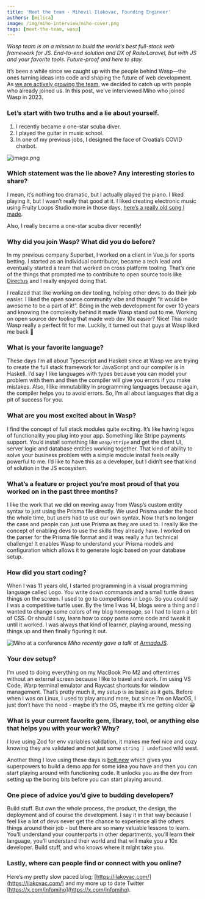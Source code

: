 ```yaml
---
title: 'Meet the team - Mihovil Ilakovac, Founding Engineer'
authors: [milica]
image: /img/miho-interview/miho-cover.png
tags: [meet-the-team, wasp]
---
```


*Wasp team is on a mission to build the world's best full-stack web framework for JS. End-to-end solution and DX of Rails/Laravel, but with JS and your favorite tools. Future-proof and here to stay.*

It’s been a while since we caught up with the people behind Wasp—the ones turning ideas into code and shaping the future of web development. As [we are actively growing the team](https://wasp-lang.notion.site/Wasp-Careers-59fd1682c80d446f92be5fa65cc17672), we decided to catch up with people who already joined us. In this post, we've interviewed Miho who joined Wasp in 2023. 

### Let’s start with two truths and a lie about yourself.

1. I recently became a one-star scuba diver.
2. I played the guitar in music school.
3. In one of my previous jobs, I designed the face of Croatia’s COVID chatbot.

![image.png](/img/miho-interview/image.png)

### Which statement was the lie above? Any interesting stories to share?

I mean, it’s nothing too dramatic, but I actually played the piano. I liked playing it, but I wasn’t really that good at it. I liked creating electronic music using Fruity Loops Studio more in those days, [here’s a really old song I made](https://www.youtube.com/watch?v=BqEBbPNDc50).

Also, I really became a one-star scuba diver recently!

### Why did you join Wasp? What did you do before?

In my previous company Superbet, I worked on a client in Vue.js for sports betting. I started as an individual contributor, became a tech lead and eventually started a team that worked on cross platform tooling. That’s one of the things that prompted me to contribute to open source tools like [Directus](https://github.com/directus/directus) and I really enjoyed doing that. 

I realized that like working on dev tooling, helping other devs to do their job easier. I liked the open source community vibe and thought “it would be awesome to be a part of it!”. Being in the web development for over 10 years and knowing the complexity behind it made Wasp stand out to me. Working on open source dev tooling that made web dev 10x easier? Nice! This made Wasp really a perfect fit for me. Luckily, it turned out that guys at Wasp liked me back 🙂

### What is your favorite language?

These days I’m all about Typescript and Haskell since at Wasp we are trying to create the full stack framework for JavaScript and our compiler is in Haskell. I’d say I like languages with types because you can model your problem with them and then the compiler will give you errors if you make mistakes. Also, I like immutability in programming languages because again, the compiler helps you to avoid errors. So, I’m all about languages that dig a pit of success for you.

### What are you most excited about in Wasp?

I find the concept of full stack modules quite exciting. It’s like having legos of functionality you plug into your app. Something like Stripe payments support. You’d install something like `wasp/stripe` and get the client UI, server logic and database entities working together. That kind of ability to solve your business problem with a simple module install feels really powerful to me. I’d like to have this as a developer, but I didn’t see that kind of solution in the JS ecosystem.

### What’s a feature or project you’re most proud of that you worked on in the past three months?

I like the work that we did on moving away from Wasp’s custom entity syntax to just using the Prisma file directly. We used Prisma under the hood the whole time, but users had to use our own syntax. Now that’s no longer the case and people can just use Prisma as they are used to. I really like the concept of enabling devs to use the skills they already have. I worked on the parser for the Prisma file format and it was really a fun technical challenge! It enables Wasp to understand your Prisma models and configuration which allows it to generate logic based on your database setup.

### How did you start coding?

When I was 11 years old, I started programming in a visual programming language called Logo. You write down commands and a small turtle draws things on the screen. I used to go to competitions in Logo. So you could say I was a competitive turtle user. By the time I was 14, blogs were a thing and I wanted to change some colors of my blog homepage, so I had to learn a bit of CSS. Or should I say, learn how to copy paste some code and tweak it until it worked. I was always that kind of learner, playing around, messing things up and then finally figuring it out.

![Miho at a conference](/img/miho-interview/miho.jpg "Miho at a conference")
*Miho recently gave a talk at [ArmadaJS](https://wasp-lang.dev/blog/2024/12/11/armadajs-2024-a-conference-that-feels-like-home).*

### Your dev setup?

I’m used to doing everything on my MacBook Pro M2 and oftentimes without an external screen because I like to travel and work. I’m using VS Code, Warp terminal emulator and Raycast shortcuts for window management. That’s pretty much it, my setup is as basic as it gets. Before when I was on Linux, I used to play around more, but since I’m on MacOS, I just don’t have the need - maybe it’s the OS, maybe it’s me getting older 😀

### What is your current favorite gem, library, tool, or anything else that helps you with your work? Why?

I love using Zod for env variables validation, it makes me feel nice and cozy knowing they are validated and not just some `string | undefined` wild west. 

Another thing I love using these days is [bolt.new](http://bolt.new) which gives you superpowers to build a demo app for some idea you have and then you can start playing around with functioning code. It unlocks you as the dev from setting up the boring bits before you can start playing around.

### One piece of advice you’d give to budding developers?

Build stuff. But own the whole process, the product, the design, the deployment and of course the development. I say it in that way because I feel like a lot of devs never get the chance to experience all the others things around their job - but there are so many valuable lessons to learn. You’ll understand your counterparts in other departments, you’ll learn their language, you’ll understand their world and that will make you a 10x developer. Build stuff, and who knows where it might take you.

### Lastly, where can people find or connect with you online?

Here’s my pretty slow paced blog; [https://ilakovac.com/](https://ilakovac.com/) and my more up to date Twitter [https://x.com/infomiho](https://x.com/infomiho).